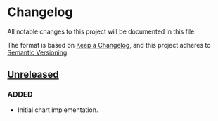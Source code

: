 # Changelog

All notable changes to this project will be documented in this file.

The format is based on [Keep a Changelog](https://keepachangelog.com/en/1.0.0/),
and this project adheres to [Semantic Versioning](https://semver.org/spec/v2.0.0.html).

## [Unreleased]

### ADDED

- Initial chart implementation.

[Unreleased]: https://github.com/giantswarm/cloud-provider-cloud-director-app/tree/main
